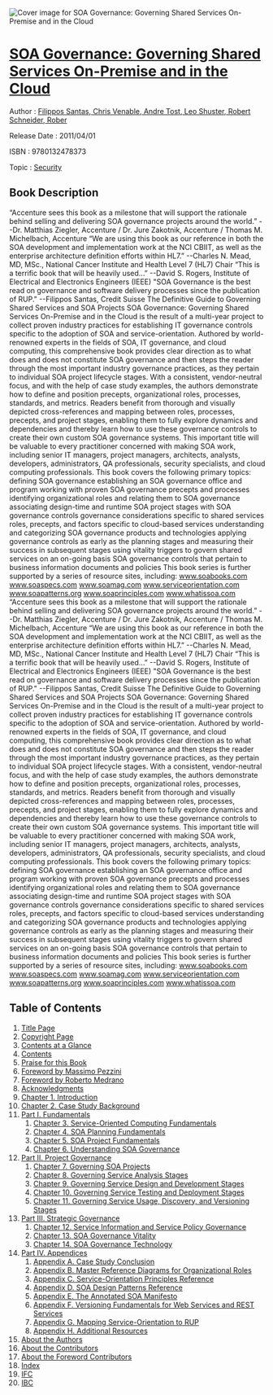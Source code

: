 ![Cover image for SOA Governance: Governing Shared Services On-Premise and in the Cloud](https://imgdetail.ebookreading.net/cover/cover/security/EB9780132478373.jpg)

[SOA Governance: Governing Shared Services On-Premise and in the Cloud](https://ebookreading.net/view/book/SOA+Governance%3A+Governing+Shared+Services+On-Premise+and+in+the+Cloud-EB9780132478373_1.html "SOA Governance: Governing Shared Services On-Premise and in the Cloud")
====================================================================================================================

Author : [Filippos Santas](https://ebookreading.net/search/author/Filippos+Santas),[ Chris Venable](https://ebookreading.net/search/author/+Chris+Venable),[ Andre Tost](https://ebookreading.net/search/author/+Andre+Tost),[ Leo Shuster](https://ebookreading.net/search/author/+Leo+Shuster),[ Robert Schneider](https://ebookreading.net/search/author/+Robert+Schneider),[ Rober](https://ebookreading.net/search/author/+Rober)

Release Date : 2011/04/01

ISBN : 9780132478373

Topic : [Security](https://ebookreading.net/search/category/security)

Book Description
-----------------

“Accenture sees this book as a milestone that will support the rationale behind selling and delivering SOA governance projects around the world.”
--Dr. Matthias Ziegler, Accenture / Dr. Jure Zakotnik, Accenture / Thomas M. Michelbach, Accenture
“We are using this book as our reference in both the SOA development and implementation work at the NCI CBIIT, as well as the enterprise architecture definition efforts within HL7.”
--Charles N. Mead, MD, MSc., National Cancer Institute and Health Level 7 (HL7) Chair
“This is a terrific book that will be heavily used...”
--David S. Rogers, Institute of Electrical and Electronics Engineers (IEEE)
"SOA Governance is the best read on governance and software delivery processes since the publication of RUP."
--Filippos Santas, Credit Suisse
The Definitive Guide to Governing Shared Services and SOA Projects
SOA Governance: Governing Shared Services On-Premise and in the Cloud is the result of a multi-year project to collect proven industry practices for establishing IT governance controls specific to the adoption of SOA and service-orientation. Authored by world-renowned experts in the fields of SOA, IT governance, and cloud computing, this comprehensive book provides clear direction as to what does and does not constitute SOA governance and then steps the reader through the most important industry governance practices, as they pertain to individual SOA project lifecycle stages.
With a consistent, vendor-neutral focus, and with the help of case study examples, the authors demonstrate how to define and position precepts, organizational roles, processes, standards, and metrics. Readers benefit from thorough and visually depicted cross-references and mapping between roles, processes, precepts, and project stages, enabling them to fully explore dynamics and dependencies and thereby learn how to use these governance controls to create their own custom SOA governance systems.
This important title will be valuable to every practitioner concerned with making SOA work, including senior IT managers, project managers, architects, analysts, developers, administrators, QA professionals, security specialists, and cloud computing professionals.
This book covers the following primary topics:
 defining SOA governance 
 establishing an SOA governance office and program 
 working with proven SOA governance precepts and processes 
 identifying organizational roles and relating them to SOA governance 
 associating design-time and runtime SOA project stages with SOA governance controls 
 governance considerations specific to shared services 
 roles, precepts, and factors specific to cloud-based services 
 understanding and categorizing SOA governance products and technologies 
 applying governance controls as early as the planning stages and measuring their success in subsequent stages 
 using vitality triggers to govern shared services on an on-going basis 
 SOA governance controls that pertain to business information documents and policies 
This book series is further supported by a series of resource sites, including:
 www.soabooks.com 
 www.soaspecs.com 
 www.soamag.com 
 www.serviceorientation.com 
 www.soapatterns.org 
 www.soaprinciples.com 
 www.whatissoa.com 
              “Accenture sees this book as a milestone that will support the rationale behind selling and delivering SOA governance projects around the world.”
--Dr. Matthias Ziegler, Accenture / Dr. Jure Zakotnik, Accenture / Thomas M. Michelbach, Accenture
“We are using this book as our reference in both the SOA development and implementation work at the NCI CBIIT, as well as the enterprise architecture definition efforts within HL7.”
--Charles N. Mead, MD, MSc., National Cancer Institute and Health Level 7 (HL7) Chair
“This is a terrific book that will be heavily used...”
--David S. Rogers, Institute of Electrical and Electronics Engineers (IEEE)
"SOA Governance is the best read on governance and software delivery processes since the publication of RUP."
--Filippos Santas, Credit Suisse
The Definitive Guide to Governing Shared Services and SOA Projects
SOA Governance: Governing Shared Services On-Premise and in the Cloud is the result of a multi-year project to collect proven industry practices for establishing IT governance controls specific to the adoption of SOA and service-orientation. Authored by world-renowned experts in the fields of SOA, IT governance, and cloud computing, this comprehensive book provides clear direction as to what does and does not constitute SOA governance and then steps the reader through the most important industry governance practices, as they pertain to individual SOA project lifecycle stages.
With a consistent, vendor-neutral focus, and with the help of case study examples, the authors demonstrate how to define and position precepts, organizational roles, processes, standards, and metrics. Readers benefit from thorough and visually depicted cross-references and mapping between roles, processes, precepts, and project stages, enabling them to fully explore dynamics and dependencies and thereby learn how to use these governance controls to create their own custom SOA governance systems.
This important title will be valuable to every practitioner concerned with making SOA work, including senior IT managers, project managers, architects, analysts, developers, administrators, QA professionals, security specialists, and cloud computing professionals.
This book covers the following primary topics:
 defining SOA governance 
 establishing an SOA governance office and program 
 working with proven SOA governance precepts and processes 
 identifying organizational roles and relating them to SOA governance 
 associating design-time and runtime SOA project stages with SOA governance controls 
 governance considerations specific to shared services 
 roles, precepts, and factors specific to cloud-based services 
 understanding and categorizing SOA governance products and technologies 
 applying governance controls as early as the planning stages and measuring their success in subsequent stages 
 using vitality triggers to govern shared services on an on-going basis 
 SOA governance controls that pertain to business information documents and policies 
This book series is further supported by a series of resource sites, including:
 www.soabooks.com 
 www.soaspecs.com 
 www.soamag.com 
 www.serviceorientation.com 
 www.soapatterns.org 
 www.soaprinciples.com 
 www.whatissoa.com 
              
Table of Contents
-----------------

1. [Title Page](https://ebookreading.net/view/book/SOA+Governance%3A+Governing+Shared+Services+On-Premise+and+in+the+Cloud-EB9780132478373_4.html)
1. [Copyright Page](https://ebookreading.net/view/book/SOA+Governance%3A+Governing+Shared+Services+On-Premise+and+in+the+Cloud-EB9780132478373_5.html)
1. [Contents at a Glance](https://ebookreading.net/view/book/SOA+Governance%3A+Governing+Shared+Services+On-Premise+and+in+the+Cloud-EB9780132478373_7.html)
1. [Contents](https://ebookreading.net/view/book/SOA+Governance%3A+Governing+Shared+Services+On-Premise+and+in+the+Cloud-EB9780132478373_8.html)
1. [Praise for this Book](https://ebookreading.net/view/book/SOA+Governance%3A+Governing+Shared+Services+On-Premise+and+in+the+Cloud-EB9780132478373_2.html)
1. [Foreword by Massimo Pezzini](https://ebookreading.net/view/book/SOA+Governance%3A+Governing+Shared+Services+On-Premise+and+in+the+Cloud-EB9780132478373_9.html)
1. [Foreword by Roberto Medrano](https://ebookreading.net/view/book/SOA+Governance%3A+Governing+Shared+Services+On-Premise+and+in+the+Cloud-EB9780132478373_10.html)
1. [Acknowledgments](https://ebookreading.net/view/book/SOA+Governance%3A+Governing+Shared+Services+On-Premise+and+in+the+Cloud-EB9780132478373_11.html)
1. [Chapter 1. Introduction](https://ebookreading.net/view/book/SOA+Governance%3A+Governing+Shared+Services+On-Premise+and+in+the+Cloud-EB9780132478373_12.html)
1. [Chapter 2. Case Study Background](https://ebookreading.net/view/book/SOA+Governance%3A+Governing+Shared+Services+On-Premise+and+in+the+Cloud-EB9780132478373_13.html)
1. [Part I. Fundamentals](https://ebookreading.net/view/book/SOA+Governance%3A+Governing+Shared+Services+On-Premise+and+in+the+Cloud-EB9780132478373_14.html)
    1. [Chapter 3. Service-Oriented Computing Fundamentals](https://ebookreading.net/view/book/SOA+Governance%3A+Governing+Shared+Services+On-Premise+and+in+the+Cloud-EB9780132478373_15.html)
    1. [Chapter 4. SOA Planning Fundamentals](https://ebookreading.net/view/book/SOA+Governance%3A+Governing+Shared+Services+On-Premise+and+in+the+Cloud-EB9780132478373_16.html)
    1. [Chapter 5. SOA Project Fundamentals](https://ebookreading.net/view/book/SOA+Governance%3A+Governing+Shared+Services+On-Premise+and+in+the+Cloud-EB9780132478373_17.html)
    1. [Chapter 6. Understanding SOA Governance](https://ebookreading.net/view/book/SOA+Governance%3A+Governing+Shared+Services+On-Premise+and+in+the+Cloud-EB9780132478373_18.html)
1. [Part II. Project Governance](https://ebookreading.net/view/book/SOA+Governance%3A+Governing+Shared+Services+On-Premise+and+in+the+Cloud-EB9780132478373_19.html)
    1. [Chapter 7. Governing SOA Projects](https://ebookreading.net/view/book/SOA+Governance%3A+Governing+Shared+Services+On-Premise+and+in+the+Cloud-EB9780132478373_20.html)
    1. [Chapter 8. Governing Service Analysis Stages](https://ebookreading.net/view/book/SOA+Governance%3A+Governing+Shared+Services+On-Premise+and+in+the+Cloud-EB9780132478373_21.html)
    1. [Chapter 9. Governing Service Design and Development Stages](https://ebookreading.net/view/book/SOA+Governance%3A+Governing+Shared+Services+On-Premise+and+in+the+Cloud-EB9780132478373_22.html)
    1. [Chapter 10. Governing Service Testing and Deployment Stages](https://ebookreading.net/view/book/SOA+Governance%3A+Governing+Shared+Services+On-Premise+and+in+the+Cloud-EB9780132478373_23.html)
    1. [Chapter 11. Governing Service Usage, Discovery, and Versioning Stages](https://ebookreading.net/view/book/SOA+Governance%3A+Governing+Shared+Services+On-Premise+and+in+the+Cloud-EB9780132478373_24.html)
1. [Part III. Strategic Governance](https://ebookreading.net/view/book/SOA+Governance%3A+Governing+Shared+Services+On-Premise+and+in+the+Cloud-EB9780132478373_26.html)
    1. [Chapter 12. Service Information and Service Policy Governance](https://ebookreading.net/view/book/SOA+Governance%3A+Governing+Shared+Services+On-Premise+and+in+the+Cloud-EB9780132478373_0.html)
    1. [Chapter 13. SOA Governance Vitality](https://ebookreading.net/view/book/SOA+Governance%3A+Governing+Shared+Services+On-Premise+and+in+the+Cloud-EB9780132478373_27.html)
    1. [Chapter 14. SOA Governance Technology](https://ebookreading.net/view/book/SOA+Governance%3A+Governing+Shared+Services+On-Premise+and+in+the+Cloud-EB9780132478373_28.html)
1. [Part IV. Appendices](https://ebookreading.net/view/book/SOA+Governance%3A+Governing+Shared+Services+On-Premise+and+in+the+Cloud-EB9780132478373_29.html)
    1. [Appendix A. Case Study Conclusion](https://ebookreading.net/view/book/SOA+Governance%3A+Governing+Shared+Services+On-Premise+and+in+the+Cloud-EB9780132478373_30.html)
    1. [Appendix B. Master Reference Diagrams for Organizational Roles](https://ebookreading.net/view/book/SOA+Governance%3A+Governing+Shared+Services+On-Premise+and+in+the+Cloud-EB9780132478373_32.html)
    1. [Appendix C. Service-Orientation Principles Reference](https://ebookreading.net/view/book/SOA+Governance%3A+Governing+Shared+Services+On-Premise+and+in+the+Cloud-EB9780132478373_0.html)
    1. [Appendix D. SOA Design Patterns Reference](https://ebookreading.net/view/book/SOA+Governance%3A+Governing+Shared+Services+On-Premise+and+in+the+Cloud-EB9780132478373_33.html)
    1. [Appendix E. The Annotated SOA Manifesto](https://ebookreading.net/view/book/SOA+Governance%3A+Governing+Shared+Services+On-Premise+and+in+the+Cloud-EB9780132478373_34.html)
    1. [Appendix F. Versioning Fundamentals for Web Services and REST Services](https://ebookreading.net/view/book/SOA+Governance%3A+Governing+Shared+Services+On-Premise+and+in+the+Cloud-EB9780132478373_35.html)
    1. [Appendix G. Mapping Service-Orientation to RUP](https://ebookreading.net/view/book/SOA+Governance%3A+Governing+Shared+Services+On-Premise+and+in+the+Cloud-EB9780132478373_36.html)
    1. [Appendix H. Additional Resources](https://ebookreading.net/view/book/SOA+Governance%3A+Governing+Shared+Services+On-Premise+and+in+the+Cloud-EB9780132478373_37.html)
1. [About the Authors](https://ebookreading.net/view/book/SOA+Governance%3A+Governing+Shared+Services+On-Premise+and+in+the+Cloud-EB9780132478373_38.html)
1. [About the Contributors](https://ebookreading.net/view/book/SOA+Governance%3A+Governing+Shared+Services+On-Premise+and+in+the+Cloud-EB9780132478373_39.html)
1. [About the Foreword Contributors](https://ebookreading.net/view/book/SOA+Governance%3A+Governing+Shared+Services+On-Premise+and+in+the+Cloud-EB9780132478373_40.html)
1. [Index](https://ebookreading.net/view/book/SOA+Governance%3A+Governing+Shared+Services+On-Premise+and+in+the+Cloud-EB9780132478373_41.html)
1. [IFC](https://ebookreading.net/view/book/SOA+Governance%3A+Governing+Shared+Services+On-Premise+and+in+the+Cloud-EB9780132478373_42.html)
1. [IBC](https://ebookreading.net/view/book/SOA+Governance%3A+Governing+Shared+Services+On-Premise+and+in+the+Cloud-EB9780132478373_43.html)
